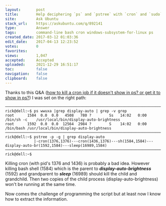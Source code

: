 ```yaml
---
layout:       post
title:        Help deciphering `ps` and `pstree` with `cron` and `sudo`
site:         Ask Ubuntu
stack_url:    https://askubuntu.com/q/892141
type:         Answer
tags:         command-line bash cron windows-subsystem-for-linux ps
created_date: 2017-03-12 01:03:36
edit_date:    2017-04-13 12:23:52
votes:        0
favorites:    
views:        1,047
accepted:     Accepted
uploaded:     2021-12-29 16:51:17
toc:          false
navigation:   false
clipboard:    false
---
```


Thanks to this Q&A ([how to kill a cron job if it doesn&#39;t show in ps? or get it to show in ps?][1]) I was set on the right path:

``` 
───────────────────────────────────────────────────────────────────────────────
rick@dell:~$ ps wwuxa |grep display-auto | grep -v grep
root      1584  0.0  0.0   4508   780 ?        Ss   14:02   0:00 /bin/sh -c    /usr/local/bin/display-auto-brightness
root      1592  0.0  0.0  12564  2984 ?        S    14:02   0:00 /bin/bash /usr/local/bin/display-auto-brightness
───────────────────────────────────────────────────────────────────────────────
rick@dell:~$ pstree -p -g | grep display-auto
             |-cron(1376,1376)---cron(1436,1376)---sh(1584,1584)---display-auto-br(1592,1584)---sleep(16989,1584)
───────────────────────────────────────────────────────────────────────────────
rick@dell:~$ 

```

Killing cron (with pid's 1376 and 1436) is probably a bad idea. However killing bash shell (1584) which is the parent to ***display-auto-brightness*** (1592) and grandparent to ***sleep*** (16989) should kill the child and grandchild. Then two copies of the child process (display-auto-brightness) won't be running at the same time.

Now comes the challenge of programming the script but at least now I know how to extract the information.

  [1]: https://askubuntu.com/questions/100244/how-to-kill-a-cron-job-if-it-doesnt-show-in-ps-or-get-it-to-show-in-ps
